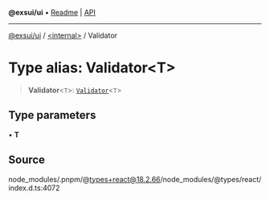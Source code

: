 **@exsui/ui** • [Readme](../../README.md) \| [API](../../globals.md)

***

[@exsui/ui](../../README.md) / [\<internal\>](../README.md) / Validator

# Type alias: Validator\<T\>

> **Validator**\<`T`\>: [`Validator`](../interfaces/Validator-1.md)\<`T`\>

## Type parameters

• **T**

## Source

node\_modules/.pnpm/@types+react@18.2.66/node\_modules/@types/react/index.d.ts:4072
